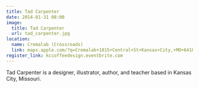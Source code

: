 ```yaml
---
title: Tad Carpenter
date: 2014-01-31 08:00
image:
  title: Tad Carpenter
  url: tad_carpenter.jpg
location: 
  name: Cremalab (Crossroads)
  link: maps.apple.com/?q=Cremalab+1815+Central+St+Kansas+City,+MO+64108
register_link: kccoffeedesign.eventbrite.com
---
```


Tad Carpenter is a designer, illustrator, author, and teacher based in Kansas City, Missouri.